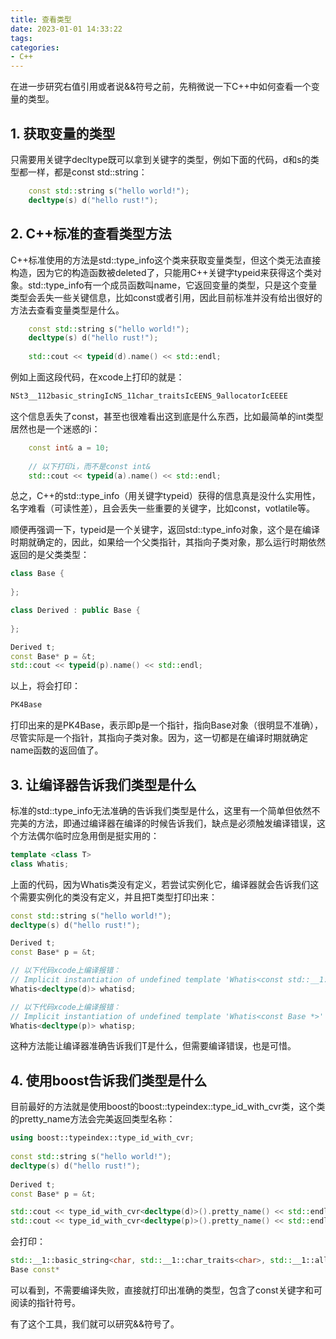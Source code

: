 ```yaml
---
title: 查看类型
date: 2023-01-01 14:33:22
tags:
categories:
- C++
---
```


在进一步研究右值引用或者说&&符号之前，先稍微说一下C++中如何查看一个变量的类型。

<!--more-->

## 1. 获取变量的类型

只需要用关键字decltype既可以拿到关键字的类型，例如下面的代码，d和s的类型都一样，都是const std::string：

```c++
    const std::string s("hello world!");
    decltype(s) d("hello rust!");
```



## 2. C++标准的查看类型方法

C++标准使用的方法是std::type_info这个类来获取变量类型，但这个类无法直接构造，因为它的构造函数被deleted了，只能用C++关键字typeid来获得这个类对象。std::type_info有一个成员函数叫name，它返回变量的类型，只是这个变量类型会丢失一些关键信息，比如const或者引用，因此目前标准并没有给出很好的方法去查看变量类型是什么。

```c++
    const std::string s("hello world!");
    decltype(s) d("hello rust!");
    
    std::cout << typeid(d).name() << std::endl;
```

例如上面这段代码，在xcode上打印的就是：

```c++
NSt3__112basic_stringIcNS_11char_traitsIcEENS_9allocatorIcEEEE
```

这个信息丢失了const，甚至也很难看出这到底是什么东西，比如最简单的int类型居然也是一个迷惑的i：

```c++
    const int& a = 10;
    
    // 以下打印i，而不是const int&
    std::cout << typeid(a).name() << std::endl;
```

总之，C++的std::type_info（用关键字typeid）获得的信息真是没什么实用性，名字难看（可读性差），且会丢失一些重要的关键字，比如const，votlatile等。

顺便再强调一下，typeid是一个关键字，返回std::type_info对象，这个是在编译时期就确定的，因此，如果给一个父类指针，其指向子类对象，那么运行时期依然返回的是父类类型：

```c++
class Base {
    
};

class Derived : public Base {
    
};

Derived t;
const Base* p = &t;
std::cout << typeid(p).name() << std::endl;
```

以上，将会打印：

```c++
PK4Base
```

打印出来的是PK4Base，表示即p是一个指针，指向Base对象（很明显不准确），尽管实际是一个指针，其指向子类对象。因为，这一切都是在编译时期就确定name函数的返回值了。



## 3. 让编译器告诉我们类型是什么

标准的std::type_info无法准确的告诉我们类型是什么，这里有一个简单但依然不完美的方法，即通过编译器在编译的时候告诉我们，缺点是必须触发编译错误，这个方法偶尔临时应急用倒是挺实用的：

```c++
template <class T>
class Whatis;
```

上面的代码，因为Whatis类没有定义，若尝试实例化它，编译器就会告诉我们这个需要实例化的类没有定义，并且把T类型打印出来：

```c++
const std::string s("hello world!");
decltype(s) d("hello rust!");

Derived t;
const Base* p = &t;

// 以下代码xcode上编译报错：
// Implicit instantiation of undefined template 'Whatis<const std::__1::basic_string<char> >
Whatis<decltype(d)> whatisd;

// 以下代码xcode上编译报错：
// Implicit instantiation of undefined template 'Whatis<const Base *>'
Whatis<decltype(p)> whatisp;
```

 这种方法能让编译器准确告诉我们T是什么，但需要编译错误，也是可惜。



## 4. 使用boost告诉我们类型是什么

目前最好的方法就是使用boost的boost::typeindex::type_id_with_cvr类，这个类的pretty_name方法会完美返回类型名称：

```c++
using boost::typeindex::type_id_with_cvr;
    
const std::string s("hello world!");
decltype(s) d("hello rust!");
    
Derived t;
const Base* p = &t;

std::cout << type_id_with_cvr<decltype(d)>().pretty_name() << std::endl;
std::cout << type_id_with_cvr<decltype(p)>().pretty_name() << std::endl;
```

会打印：

```c++
std::__1::basic_string<char, std::__1::char_traits<char>, std::__1::allocator<char> > const
Base const*
```

可以看到，不需要编译失败，直接就打印出准确的类型，包含了const关键字和可阅读的指针符号。

有了这个工具，我们就可以研究&&符号了。

